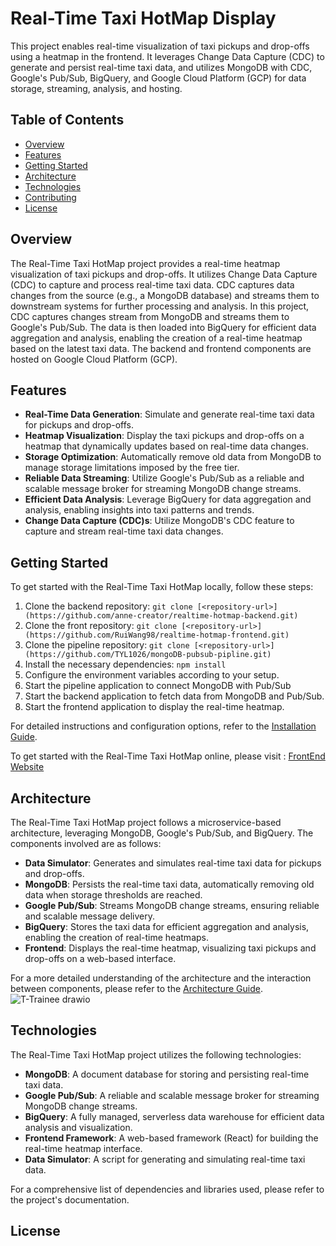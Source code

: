 
# Real-Time Taxi HotMap Display

This project enables real-time visualization of taxi pickups and drop-offs using a heatmap in the frontend. It leverages Change Data Capture (CDC) to generate and persist real-time taxi data, and utilizes MongoDB with CDC, Google's Pub/Sub, BigQuery, and Google Cloud Platform (GCP) for data storage, streaming, analysis, and hosting.

## Table of Contents


- [Overview](#overview)
- [Features](#features)
- [Getting Started](#getting-started)
- [Architecture](#architecture)
- [Technologies](#technologies)
- [Contributing](#contributing)
- [License](#license)

## Overview

The Real-Time Taxi HotMap project provides a real-time heatmap visualization of taxi pickups and drop-offs. It utilizes Change Data Capture (CDC) to capture and process real-time taxi data. CDC captures data changes from the source (e.g., a MongoDB database) and streams them to downstream systems for further processing and analysis. In this project, CDC captures changes stream from MongoDB and streams them to Google's Pub/Sub. The data is then loaded into BigQuery for efficient data aggregation and analysis, enabling the creation of a real-time heatmap based on the latest taxi data. The backend and frontend components are hosted on Google Cloud Platform (GCP).

## Features

- **Real-Time Data Generation**: Simulate and generate real-time taxi data for pickups and drop-offs.
- **Heatmap Visualization**: Display the taxi pickups and drop-offs on a heatmap that dynamically updates based on real-time data changes.
- **Storage Optimization**: Automatically remove old data from MongoDB to manage storage limitations imposed by the free tier.
- **Reliable Data Streaming**: Utilize Google's Pub/Sub as a reliable and scalable message broker for streaming MongoDB change streams.
- **Efficient Data Analysis**: Leverage BigQuery for data aggregation and analysis, enabling insights into taxi patterns and trends.
- **Change Data Capture (CDC)s**: Utilize MongoDB's CDC feature to capture and stream real-time taxi data changes.
  
## Getting Started

To get started with the Real-Time Taxi HotMap locally, follow these steps:

1. Clone the backend repository: `git clone [<repository-url>](https://github.com/anne-creator/realtime-hotmap-backend.git)`
2. Clone the front repository: `git clone [<repository-url>](https://github.com/RuiWang98/realtime-hotmap-frontend.git)`
3. Clone the pipeline repository: `git clone [<repository-url>](https://github.com/TYL1026/mongoDB-pubsub-pipline.git)` 
4. Install the necessary dependencies: `npm install`
5. Configure the environment variables according to your setup.
6. Start the pipeline application to connect MongoDB with Pub/Sub
7. Start the backend application to fetch data from MongoDB and Pub/Sub.
8. Start the frontend application to display the real-time heatmap.

For detailed instructions and configuration options, refer to the [Installation Guide](./docs/installation.md).

To get started with the Real-Time Taxi HotMap online, please visit : [FrontEnd Website](https://realtime-hotmap-frontend-dqij5lkaea-uc.a.run.app )
## Architecture

The Real-Time Taxi HotMap project follows a microservice-based architecture, leveraging MongoDB, Google's Pub/Sub, and BigQuery. The components involved are as follows:

- **Data Simulator**: Generates and simulates real-time taxi data for pickups and drop-offs.
- **MongoDB**: Persists the real-time taxi data, automatically removing old data when storage thresholds are reached.
- **Google Pub/Sub**: Streams MongoDB change streams, ensuring reliable and scalable message delivery.
- **BigQuery**: Stores the taxi data for efficient aggregation and analysis, enabling the creation of real-time heatmaps.
- **Frontend**: Displays the real-time heatmap, visualizing taxi pickups and drop-offs on a web-based interface.

For a more detailed understanding of the architecture and the interaction between components, please refer to the [Architecture Guide](./docs/architecture.md).
![T-Trainee drawio](https://github.com/anne-creator/realtime-hotmap-backend/assets/65515982/af50f390-2261-4ba7-b2e6-2410d090d308)

## Technologies

The Real-Time Taxi HotMap project utilizes the following technologies:

- **MongoDB**: A document database for storing and persisting real-time taxi data.
- **Google Pub/Sub**: A reliable and scalable message broker for streaming MongoDB change streams.
- **BigQuery**: A fully managed, serverless data warehouse for efficient data analysis and visualization.
- **Frontend Framework**: A web-based framework (React) for building the real-time heatmap interface.
- **Data Simulator**: A script for generating and simulating real-time taxi data.

For a comprehensive list of dependencies and libraries used, please refer to the project's documentation.



## License

